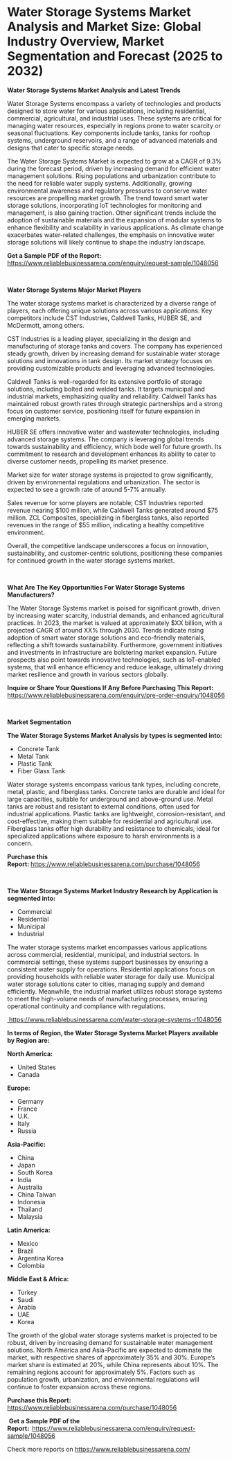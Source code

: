 <p><h1>Water Storage Systems Market Analysis and Market Size: Global Industry Overview, Market Segmentation and Forecast (2025 to 2032)</h1></p><p><strong>Water Storage Systems Market Analysis and Latest Trends</strong></p>
<p><p>Water Storage Systems encompass a variety of technologies and products designed to store water for various applications, including residential, commercial, agricultural, and industrial uses. These systems are critical for managing water resources, especially in regions prone to water scarcity or seasonal fluctuations. Key components include tanks, tanks for rooftop systems, underground reservoirs, and a range of advanced materials and designs that cater to specific storage needs.</p><p>The Water Storage Systems Market is expected to grow at a CAGR of 9.3% during the forecast period, driven by increasing demand for efficient water management solutions. Rising populations and urbanization contribute to the need for reliable water supply systems. Additionally, growing environmental awareness and regulatory pressures to conserve water resources are propelling market growth. The trend toward smart water storage solutions, incorporating IoT technologies for monitoring and management, is also gaining traction. Other significant trends include the adoption of sustainable materials and the expansion of modular systems to enhance flexibility and scalability in various applications. As climate change exacerbates water-related challenges, the emphasis on innovative water storage solutions will likely continue to shape the industry landscape.</p></p>
<p><strong>Get a Sample PDF of the Report:&nbsp;</strong> <a href="https://www.reliablebusinessarena.com/enquiry/request-sample/1048056?utm_campaign=2939&utm_medium=2&utm_source=Github&utm_content=ia&utm_term=11042025&utm_id=water-storage-systems">https://www.reliablebusinessarena.com/enquiry/request-sample/1048056</a></p>
<p>&nbsp;</p>
<p><strong>Water Storage Systems Major Market Players</strong></p>
<p><p>The water storage systems market is characterized by a diverse range of players, each offering unique solutions across various applications. Key competitors include CST Industries, Caldwell Tanks, HUBER SE, and McDermott, among others.</p><p>CST Industries is a leading player, specializing in the design and manufacturing of storage tanks and covers. The company has experienced steady growth, driven by increasing demand for sustainable water storage solutions and innovations in tank design. Its market strategy focuses on providing customizable products and leveraging advanced technologies.</p><p>Caldwell Tanks is well-regarded for its extensive portfolio of storage solutions, including bolted and welded tanks. It targets municipal and industrial markets, emphasizing quality and reliability. Caldwell Tanks has maintained robust growth rates through strategic partnerships and a strong focus on customer service, positioning itself for future expansion in emerging markets.</p><p>HUBER SE offers innovative water and wastewater technologies, including advanced storage systems. The company is leveraging global trends towards sustainability and efficiency, which bode well for future growth. Its commitment to research and development enhances its ability to cater to diverse customer needs, propelling its market presence.</p><p>Market size for water storage systems is projected to grow significantly, driven by environmental regulations and urbanization. The sector is expected to see a growth rate of around 5-7% annually.</p><p>Sales revenue for some players are notable; CST Industries reported revenue nearing $100 million, while Caldwell Tanks generated around $75 million. ZCL Composites, specializing in fiberglass tanks, also reported revenues in the range of $55 million, indicating a healthy competitive environment.</p><p>Overall, the competitive landscape underscores a focus on innovation, sustainability, and customer-centric solutions, positioning these companies for continued growth in the water storage systems market.</p></p>
<p>&nbsp;</p>
<p><strong>What Are The Key Opportunities For Water Storage Systems Manufacturers?</strong></p>
<p><p>The Water Storage Systems market is poised for significant growth, driven by increasing water scarcity, industrial demands, and enhanced agricultural practices. In 2023, the market is valued at approximately $XX billion, with a projected CAGR of around XX% through 2030. Trends indicate rising adoption of smart water storage solutions and eco-friendly materials, reflecting a shift towards sustainability. Furthermore, government initiatives and investments in infrastructure are bolstering market expansion. Future prospects also point towards innovative technologies, such as IoT-enabled systems, that will enhance efficiency and reduce leakage, ultimately driving market resilience and growth in various sectors globally.</p></p>
<p><strong>Inquire or Share Your Questions If Any Before Purchasing This Report:</strong> <a href="https://www.reliablebusinessarena.com/enquiry/pre-order-enquiry/1048056?utm_campaign=2939&utm_medium=2&utm_source=Github&utm_content=ia&utm_term=11042025&utm_id=water-storage-systems">https://www.reliablebusinessarena.com/enquiry/pre-order-enquiry/1048056</a></p>
<p>&nbsp;</p>
<p><strong>Market Segmentation</strong></p>
<p><strong>The Water Storage Systems Market Analysis by types is segmented into:</strong></p>
<p><ul><li>Concrete Tank</li><li>Metal Tank</li><li>Plastic Tank</li><li>Fiber Glass Tank</li></ul></p>
<p><p>Water storage systems encompass various tank types, including concrete, metal, plastic, and fiberglass tanks. Concrete tanks are durable and ideal for large capacities, suitable for underground and above-ground use. Metal tanks are robust and resistant to external conditions, often used for industrial applications. Plastic tanks are lightweight, corrosion-resistant, and cost-effective, making them suitable for residential and agricultural use. Fiberglass tanks offer high durability and resistance to chemicals, ideal for specialized applications where exposure to harsh environments is a concern.</p></p>
<p><strong>Purchase this Report:&nbsp;</strong><a href="https://www.reliablebusinessarena.com/purchase/1048056?utm_campaign=2939&utm_medium=2&utm_source=Github&utm_content=ia&utm_term=11042025&utm_id=water-storage-systems">https://www.reliablebusinessarena.com/purchase/1048056</a></p>
<p>&nbsp;</p>
<p><strong>The Water Storage Systems Market Industry Research by Application is segmented into:</strong></p>
<p><ul><li>Commercial</li><li>Residential</li><li>Municipal</li><li>Industrial</li></ul></p>
<p><p>The water storage systems market encompasses various applications across commercial, residential, municipal, and industrial sectors. In commercial settings, these systems support businesses by ensuring a consistent water supply for operations. Residential applications focus on providing households with reliable water storage for daily use. Municipal water storage solutions cater to cities, managing supply and demand efficiently. Meanwhile, the industrial market utilizes robust storage systems to meet the high-volume needs of manufacturing processes, ensuring operational continuity and compliance with regulations.</p></p>
<p><a href="https://www.reliablebusinessarena.com/water-storage-systems-r1048056?utm_campaign=2939&utm_medium=2&utm_source=Github&utm_content=ia&utm_term=11042025&utm_id=water-storage-systems">&nbsp;https://www.reliablebusinessarena.com/water-storage-systems-r1048056</a></p>
<p><strong>In terms of Region, the Water Storage Systems Market Players available by Region are:</strong></p>
<p>
    <p> <strong> North America: </strong>
        <ul>
            <li>United States</li>
            <li>Canada</li>
        </ul>
        </p> 
    <p> <strong> Europe: </strong>
        <ul>
            <li>Germany</li>
            <li>France</li>
            <li>U.K.</li>
            <li>Italy</li>
            <li>Russia</li>
        </ul>
        </p> 
    <p> <strong> Asia-Pacific: </strong>
        <ul>
            <li>China</li>
            <li>Japan</li>
            <li>South Korea</li>
            <li>India</li>
            <li>Australia</li>
            <li>China Taiwan</li>
            <li>Indonesia</li>
            <li>Thailand</li>
            <li>Malaysia</li>
        </ul>
        </p> 
    <p> <strong> Latin America: </strong>
        <ul>
            <li>Mexico</li>
            <li>Brazil</li>
            <li>Argentina Korea</li>
            <li>Colombia</li>
        </ul>
        </p> 
    <p> <strong> Middle East & Africa: </strong>
        <ul>
            <li>Turkey</li>
            <li>Saudi</li>
            <li>Arabia</li>
            <li>UAE</li>
            <li>Korea</li>
        </ul>
    </p>
    </p>
<p><p>The growth of the global water storage systems market is projected to be robust, driven by increasing demand for sustainable water management solutions. North America and Asia-Pacific are expected to dominate the market, with respective shares of approximately 35% and 30%. Europe’s market share is estimated at 20%, while China represents about 10%. The remaining regions account for approximately 5%. Factors such as population growth, urbanization, and environmental regulations will continue to foster expansion across these regions.</p></p>
<p><strong>Purchase this Report: </strong><a href="https://www.reliablebusinessarena.com/purchase/1048056?utm_campaign=2939&utm_medium=2&utm_source=Github&utm_content=ia&utm_term=11042025&utm_id=water-storage-systems">https://www.reliablebusinessarena.com/purchase/1048056</a></p>
<p>&nbsp;<strong>Get a Sample PDF of the Report:&nbsp;&nbsp;</strong><a href="https://www.reliablebusinessarena.com/enquiry/request-sample/1048056?utm_campaign=2939&utm_medium=2&utm_source=Github&utm_content=ia&utm_term=11042025&utm_id=water-storage-systems">https://www.reliablebusinessarena.com/enquiry/request-sample/1048056</a></p>
<p><strong></strong></p>
<p>Check more reports on <a href="https://www.reliablebusinessarena.com/?utm_campaign=2939&utm_medium=2&utm_source=Github&utm_content=ia&utm_term=11042025&utm_id=water-storage-systems">https://www.reliablebusinessarena.com/</a></p>